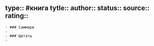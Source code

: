 type:: #книга
tytle:: 
author:: 
status:: 
source:: 
rating:: 
---

	- ### Саммари
	-
	- ### Цитаты
	-